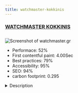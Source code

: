 ```yaml
---
title: watchmaster-kokkinis
---
```


<div style="height: 3rem">
  <a href="https://www.watchmaster.gr"><h3>WATCHMASTER KOKKINIS</h3></a>
</div>
<img loading="lazy" src="/images/thumbs/watchmaster.gr.jpg" alt="Screenshot of watchmaster.gr" />
<ul>
  <li>Performace: 52%</li>
  <li>
    First contentful paint:
    4.00Sec
  </li>
  <li>Best practices: 79%</li>
  <li>Accessibility: 95%</li>
  <li>SEO: 94%</li>
  <li>carbon footprint: 0.295</li>
</ul>
<details>
  <summary>Description</summary>
  <p>Having the experience of the goldsmith artist created together with Rosa Spanoudaki a place where the presence of the selected elegant jewelery and watches would bring them into daily contact with the people who for years now trust him in the piece of clock and jewelery which are more or less an investment.
For many years, a competitor in national and non-national car races has gained a distinct consistency with the time and times that he has always been trying to improve and evolve. Most of the time he managed to reach him and be distinguished by this great love in motor sports.Created with Joomla using Pagebuilder CK and using handmade template.</p>
</details>

